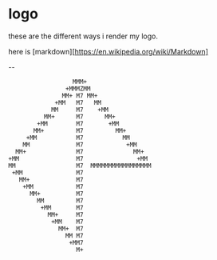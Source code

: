 logo
====

these are the different ways i render my logo.

here is [markdown][https://en.wikipedia.org/wiki/Markdown]

--

    
                      MMM+                  
                    +MMMZMM                 
                   MM+ M7 MM+               
                 +MM   M7   MM              
                MM     M7    +MM            
              MM+      M7      MM+          
            +MM        M7       +MM         
           MM+         M7         MM+       
         +MM           M7           MM      
        MM             M7            +MM    
      MM+              M7              MM+  
    +MM                M7               +MM 
    MM                 M7  MMMMMMMMMMMMMMMMM
     +MM               M7                   
       MM+             M7                   
        +MM            M7                   
          MM+          M7                   
            MM         M7                   
             +MM       M7                   
               MM+     M7                   
                +MM    M7                   
                  MM+  M7                   
                    MM M7                   
                     +MM7                   
                       M+

